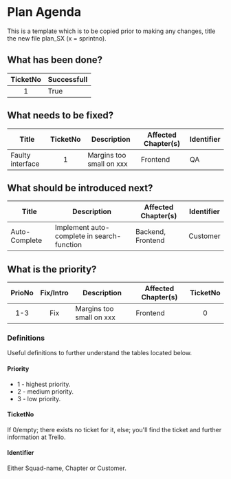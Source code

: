 # Plan Agenda
This is a template which is to be copied prior to making any changes, title the new file plan_SX (x = sprintno).

## What has been done?
|TicketNo|Successfull|
|:------:|-----------|
|1|True|


## What needs to be fixed?
|Title|TicketNo|Description|Affected Chapter(s)|Identifier|
|-----|:------:|-----------|-------------------|----------|
|Faulty interface|1|Margins too small on xxx|Frontend|QA|


## What should be introduced next?
|Title|Description|Affected Chapter(s)|Identifier|
|-----|-----------|-------------------|----------|
|Auto-Complete|Implement auto-complete in search-function|Backend, Frontend|Customer|

## What is the priority?
|PrioNo|Fix/Intro|Description|Affected Chapter(s)|TicketNo|
|:----:|:-------:|-----------|-------------------|:------:|
|1-3|Fix|Margins too small on xxx|Frontend|0|



### Definitions
Useful definitions to further understand the tables located below.
#### Priority
- 1 - highest priority.
- 2 - medium priority.
- 3 - low priority.

#### TicketNo
If 0/empty; there exists no ticket for it,
else; you'll find the ticket and further information at Trello.

#### Identifier
Either Squad-name, Chapter or Customer.
